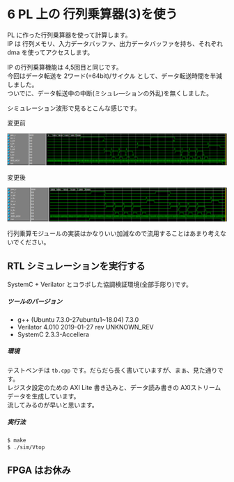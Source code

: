 # 6 PL 上の 行列乗算器(3)を使う

PL に作った行列乗算器を使って計算します。  
IP は 行列メモリ、入力データバッファ、出力データバッファを持ち、それぞれ dma を使ってアクセスします。

IP の行列乗算機能は 4,5回目と同じです。  
今回はデータ転送を 2ワード(=64bit)/サイクル として、データ転送時間を半減しました。  
ついでに、データ転送中の中断(ミシュレ―ションの外乱)を無くしました。

シミュレーション波形で見るとこんな感じです。

変更前

![before](before.png)

変更後

![after](after.png)

行列乗算モジュールの実装はかなりいい加減なので流用することはあまり考えないでください。

## RTL シミュレーションを実行する

SystemC + Verilator とコラボした協調検証環境(全部手彫り)です。

##### ツールのバージョン

- g++ (Ubuntu 7.3.0-27ubuntu1~18.04) 7.3.0
- Verilator 4.010 2019-01-27 rev UNKNOWN_REV
- SystemC 2.3.3-Accellera

##### 環境

テストベンチは ```tb.cpp``` です。だらだら長く書いていますが、まぁ、見た通りです。  
レジスタ設定のための AXI Lite 書き込みと、データ読み書きの AXIストリームデータを生成しています。  
流してみるのが早いと思います。

##### 実行法

```
$ make
$ ./sim/Vtop
```

## FPGA はお休み


